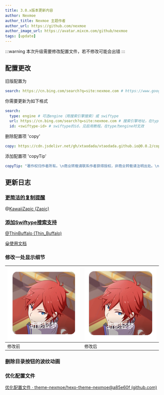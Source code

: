 ```yaml
---
title: 3.0.x版本更新内容
author: Nexmoe
author_title: Nexmoe 主题作者
author_url: https://github.com/nexmoe
author_image_url: https://avatar.mixcm.com/github/nexmoe
tags: [update]
---
```


:::warning
本次升级需要修改配置文件，若不修改可能会出错
:::

<!--more-->

## 配置更改

旧版配置为

```yaml
search: https://cn.bing.com/search?q=site:nexmoe.com # https://www.google.com/search?q={你的博客链接}
```

你需要更新为如下格式

```yaml
search: 
  type: engine # 可选engine（用搜索引擎搜索）或 swiftype
  url: https://cn.bing.com/search?q=site:nexmoe.com # 搜索引擎地址，在type为swiftype时无效 e.g:https://www.google.com/search?q={你的博客链接}
  id: <swiftype-id> # swiftype的id，见启用教程。在type为engine时无效
```

删除配置项 'copy'

```yaml
copy: https://cdn.jsdelivr.net/gh/xtaodada/xtaodada.github.io@0.0.2/copy.js
```

添加配置项 'copyTip'

```yaml
copyTip: "著作权归作者所有。\n商业转载请联系作者获得授权，非商业转载请注明出处。\n来源：%url" # 自定义复制版权文案,使用 %url 代替当前页面URL, 修改为false禁用
```

## 更新日志

### [更简洁的复制提醒](https://github.com/theme-nexmoe/hexo-theme-nexmoe/pull/137)

@[KawaiiZapic (Zapic) ](https://github.com/KawaiiZapic)

### [添加Swiftype搜索支持](https://github.com/theme-nexmoe/hexo-theme-nexmoe/commit/352f7b4f901040153d438018dfa09906339ed5cc)

[@ThinBuffalo (Thin_Buffalo)](https://github.com/ThinBuffalo)

[😀使用文档](/config/search)

### 修改一处显示细节

| ![修改前](2021-07-19-3_0_x/Snipaste_2021-07-19_11-53-17.png) | ![修改后](2021-07-19-3_0_x/Snipaste_2021-07-19_11-54-43.png) |
| ------------------------------------------------------------ | ------------------------------------------- |
| 修改前                                                       | 修改后                                      |
### 删除目录按钮的波纹动画



### 优化配置文件

[优化配置文件 · theme-nexmoe/hexo-theme-nexmoe@a85e60f (github.com)](https://github.com/theme-nexmoe/hexo-theme-nexmoe/commit/a85e60f5cc46970674fe659d1f1a1b688d71edb7)

